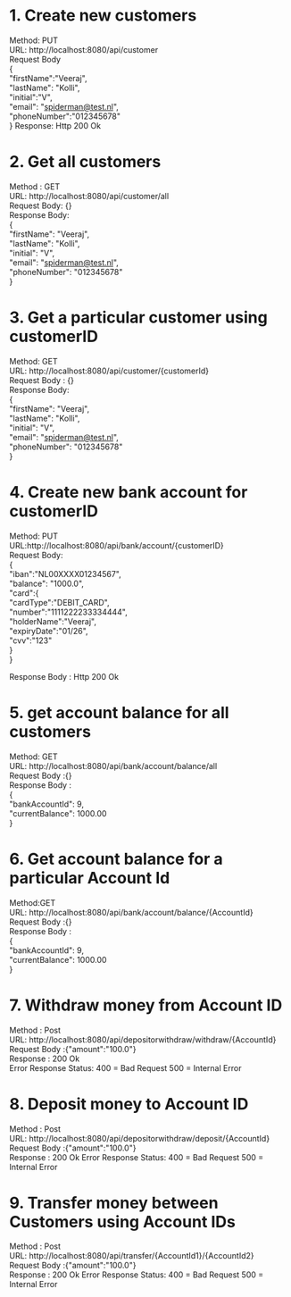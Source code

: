 # 1. Create new customers 
Method: PUT   
URL: http://localhost:8080/api/customer  
Request Body  
{  
        "firstName":"Veeraj",  
        "lastName": "Kolli",  
        "initial":"V",  
        "email": "spiderman@test.nl",  
        "phoneNumber":"012345678"  
}
Response: Http 200 Ok  

# 2. Get all customers  
Method : GET    
URL: http://localhost:8080/api/customer/all  
Request Body: {}  
Response Body:  
    {  
        "firstName": "Veeraj",  
        "lastName": "Kolli",  
        "initial": "V",  
        "email": "spiderman@test.nl",  
        "phoneNumber": "012345678"  
    }  
# 3. Get a particular customer using customerID   
Method: GET   
URL: http://localhost:8080/api/customer/{customerId}   
Request Body : {}  
Response Body:   
{  
    "firstName": "Veeraj",  
    "lastName": "Kolli",  
    "initial": "V",  
    "email": "spiderman@test.nl",  
    "phoneNumber": "012345678"  
}  

# 4. Create new bank account for customerID  
Method: PUT   
URL:http://localhost:8080/api/bank/account/{customerID}  
Request Body:  
{  
    "iban":"NL00XXXX01234567",  
    "balance": "1000.0",  
    "card":{  
        "cardType":"DEBIT_CARD",  
        "number":"1111222233334444",  
        "holderName":"Veeraj",  
        "expiryDate":"01/26",  
        "cvv":"123"  
    }  
}  

Response Body : Http 200 Ok  

# 5. get account balance for all customers  
Method: GET   
URL: http://localhost:8080/api/bank/account/balance/all  
Request Body :{}  
Response Body :  
    {  
        "bankAccountId": 9,  
        "currentBalance": 1000.00  
    }  

# 6. Get account balance for a particular Account Id  
Method:GET   
URL: http://localhost:8080/api/bank/account/balance/{AccountId}   
Request Body :{}  
Response Body :  
{  
    "bankAccountId": 9,  
    "currentBalance": 1000.00  
}  

# 7. Withdraw money from Account ID  

Method : Post  
URL: http://localhost:8080/api/depositorwithdraw/withdraw/{AccountId}  
Request Body :{"amount":"100.0"}  
Response : 200 Ok  
Error Response Status:
            400 = Bad Request
            500 = Internal Error

# 8. Deposit money to Account ID  
  
Method : Post  
URL: http://localhost:8080/api/depositorwithdraw/deposit/{AccountId}   
Request Body :{"amount":"100.0"}  
Response : 200 Ok 
Error Response Status:
            400 = Bad Request
            500 = Internal Error
  
# 9. Transfer money between Customers using Account IDs
  
Method : Post  
URL: http://localhost:8080/api/transfer/{AccountId1}/{AccountId2}   
Request Body :{"amount":"100.0"}  
Response : 200 Ok
Error Response Status:
            400 = Bad Request
            500 = Internal Error
